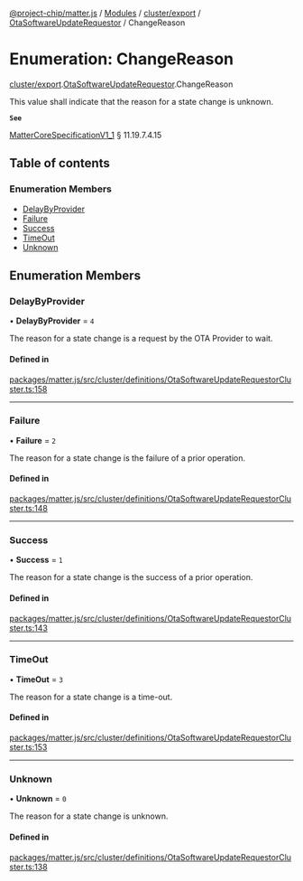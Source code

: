 [@project-chip/matter.js](../README.md) / [Modules](../modules.md) / [cluster/export](../modules/cluster_export.md) / [OtaSoftwareUpdateRequestor](../modules/cluster_export.OtaSoftwareUpdateRequestor.md) / ChangeReason

# Enumeration: ChangeReason

[cluster/export](../modules/cluster_export.md).[OtaSoftwareUpdateRequestor](../modules/cluster_export.OtaSoftwareUpdateRequestor.md).ChangeReason

This value shall indicate that the reason for a state change is unknown.

**`See`**

[MatterCoreSpecificationV1_1](../interfaces/spec_export.MatterCoreSpecificationV1_1.md) § 11.19.7.4.15

## Table of contents

### Enumeration Members

- [DelayByProvider](cluster_export.OtaSoftwareUpdateRequestor.ChangeReason.md#delaybyprovider)
- [Failure](cluster_export.OtaSoftwareUpdateRequestor.ChangeReason.md#failure)
- [Success](cluster_export.OtaSoftwareUpdateRequestor.ChangeReason.md#success)
- [TimeOut](cluster_export.OtaSoftwareUpdateRequestor.ChangeReason.md#timeout)
- [Unknown](cluster_export.OtaSoftwareUpdateRequestor.ChangeReason.md#unknown)

## Enumeration Members

### DelayByProvider

• **DelayByProvider** = ``4``

The reason for a state change is a request by the OTA Provider to wait.

#### Defined in

[packages/matter.js/src/cluster/definitions/OtaSoftwareUpdateRequestorCluster.ts:158](https://github.com/project-chip/matter.js/blob/b7330d72/packages/matter.js/src/cluster/definitions/OtaSoftwareUpdateRequestorCluster.ts#L158)

___

### Failure

• **Failure** = ``2``

The reason for a state change is the failure of a prior operation.

#### Defined in

[packages/matter.js/src/cluster/definitions/OtaSoftwareUpdateRequestorCluster.ts:148](https://github.com/project-chip/matter.js/blob/b7330d72/packages/matter.js/src/cluster/definitions/OtaSoftwareUpdateRequestorCluster.ts#L148)

___

### Success

• **Success** = ``1``

The reason for a state change is the success of a prior operation.

#### Defined in

[packages/matter.js/src/cluster/definitions/OtaSoftwareUpdateRequestorCluster.ts:143](https://github.com/project-chip/matter.js/blob/b7330d72/packages/matter.js/src/cluster/definitions/OtaSoftwareUpdateRequestorCluster.ts#L143)

___

### TimeOut

• **TimeOut** = ``3``

The reason for a state change is a time-out.

#### Defined in

[packages/matter.js/src/cluster/definitions/OtaSoftwareUpdateRequestorCluster.ts:153](https://github.com/project-chip/matter.js/blob/b7330d72/packages/matter.js/src/cluster/definitions/OtaSoftwareUpdateRequestorCluster.ts#L153)

___

### Unknown

• **Unknown** = ``0``

The reason for a state change is unknown.

#### Defined in

[packages/matter.js/src/cluster/definitions/OtaSoftwareUpdateRequestorCluster.ts:138](https://github.com/project-chip/matter.js/blob/b7330d72/packages/matter.js/src/cluster/definitions/OtaSoftwareUpdateRequestorCluster.ts#L138)
